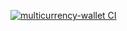 [![multicurrency-wallet CI](https://github.com/Nave-Cohen/multicurrency-wallet/actions/workflows/node.js.yml/badge.svg)](https://github.com/Nave-Cohen/multicurrency-wallet/actions/workflows/node.js.yml)
